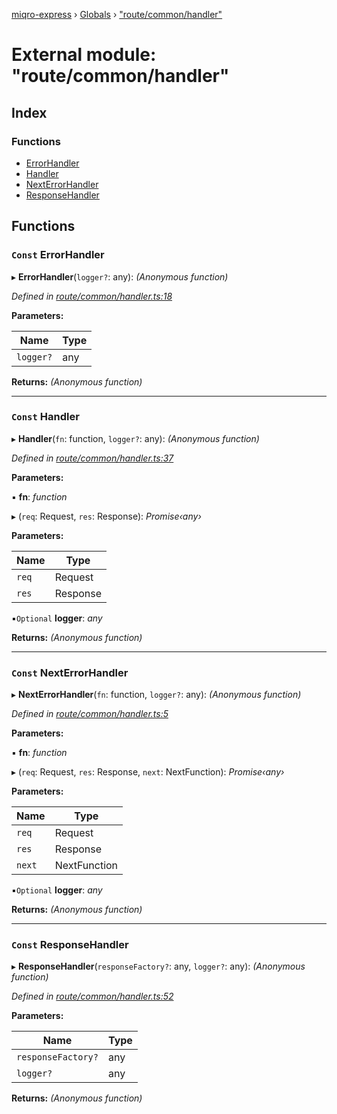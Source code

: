 [miqro-express](../README.md) › [Globals](../globals.md) › ["route/common/handler"](_route_common_handler_.md)

# External module: "route/common/handler"

## Index

### Functions

* [ErrorHandler](_route_common_handler_.md#const-errorhandler)
* [Handler](_route_common_handler_.md#const-handler)
* [NextErrorHandler](_route_common_handler_.md#const-nexterrorhandler)
* [ResponseHandler](_route_common_handler_.md#const-responsehandler)

## Functions

### `Const` ErrorHandler

▸ **ErrorHandler**(`logger?`: any): *(Anonymous function)*

*Defined in [route/common/handler.ts:18](https://github.com/claukers/miqro-express/blob/3953b02/src/route/common/handler.ts#L18)*

**Parameters:**

Name | Type |
------ | ------ |
`logger?` | any |

**Returns:** *(Anonymous function)*

___

### `Const` Handler

▸ **Handler**(`fn`: function, `logger?`: any): *(Anonymous function)*

*Defined in [route/common/handler.ts:37](https://github.com/claukers/miqro-express/blob/3953b02/src/route/common/handler.ts#L37)*

**Parameters:**

▪ **fn**: *function*

▸ (`req`: Request, `res`: Response): *Promise‹any›*

**Parameters:**

Name | Type |
------ | ------ |
`req` | Request |
`res` | Response |

▪`Optional`  **logger**: *any*

**Returns:** *(Anonymous function)*

___

### `Const` NextErrorHandler

▸ **NextErrorHandler**(`fn`: function, `logger?`: any): *(Anonymous function)*

*Defined in [route/common/handler.ts:5](https://github.com/claukers/miqro-express/blob/3953b02/src/route/common/handler.ts#L5)*

**Parameters:**

▪ **fn**: *function*

▸ (`req`: Request, `res`: Response, `next`: NextFunction): *Promise‹any›*

**Parameters:**

Name | Type |
------ | ------ |
`req` | Request |
`res` | Response |
`next` | NextFunction |

▪`Optional`  **logger**: *any*

**Returns:** *(Anonymous function)*

___

### `Const` ResponseHandler

▸ **ResponseHandler**(`responseFactory?`: any, `logger?`: any): *(Anonymous function)*

*Defined in [route/common/handler.ts:52](https://github.com/claukers/miqro-express/blob/3953b02/src/route/common/handler.ts#L52)*

**Parameters:**

Name | Type |
------ | ------ |
`responseFactory?` | any |
`logger?` | any |

**Returns:** *(Anonymous function)*

